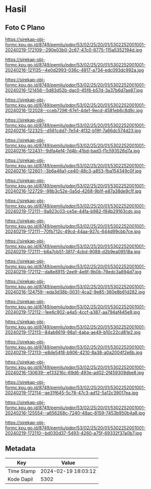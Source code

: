 # Hasil

## Foto C Plano

https://sirekap-obj-formc.kpu.go.id/8749/pemilu/pdpr/53/02/25/20/01/5302252001001-20240219-172109--290e03b0-2c67-47c0-8775-115a5352194d.jpg

https://sirekap-obj-formc.kpu.go.id/8749/pemilu/pdpr/53/02/25/20/01/5302252001001-20240216-121135--4e0d2993-036c-4917-a734-edc093dc992a.jpg

https://sirekap-obj-formc.kpu.go.id/8749/pemilu/pdpr/53/02/25/20/01/5302252001001-20240216-121456--5d83d52b-dac0-45f8-b57d-3a37b6d7ae87.jpg

https://sirekap-obj-formc.kpu.go.id/8749/pemilu/pdpr/53/02/25/20/01/5302252001001-20240216-122028--cceb7296-67e1-4de1-9ecd-4581eb6c8d9c.jpg

https://sirekap-obj-formc.kpu.go.id/8749/pemilu/pdpr/53/02/25/20/01/5302252001001-20240216-122325--d561cdd7-7e54-4f32-b19f-7a66dc574d23.jpg

https://sirekap-obj-formc.kpu.go.id/8749/pemilu/pdpr/53/02/25/20/01/5302252001001-20240216-122431--9dfa4ef4-7d4b-41bd-bad3-f1c593526d7a.jpg

https://sirekap-obj-formc.kpu.go.id/8749/pemilu/pdpr/53/02/25/20/01/5302252001001-20240216-122601--3b6a46a1-ce40-48c3-a853-fba154349c0f.jpg

https://sirekap-obj-formc.kpu.go.id/8749/pemilu/pdpr/53/02/25/20/01/5302252001001-20240216-122729--98b3c52e-0a5d-4268-9b1f-e87a38de9c1f.jpg

https://sirekap-obj-formc.kpu.go.id/8749/pemilu/pdpr/53/02/25/20/01/5302252001001-20240219-172111--9a923c03-ce5e-44fa-b982-f84b29163cdc.jpg

https://sirekap-obj-formc.kpu.go.id/8749/pemilu/pdpr/53/02/25/20/01/5302252001001-20240219-172111--70fb712c-49cd-44aa-927c-644d99cbb7ce.jpg

https://sirekap-obj-formc.kpu.go.id/8749/pemilu/pdpr/53/02/25/20/01/5302252001001-20240219-172111--b6a7cb51-3817-4cbd-9088-d2b9ea09518a.jpg

https://sirekap-obj-formc.kpu.go.id/8749/pemilu/pdpr/53/02/25/20/01/5302252001001-20240219-172112--da8e8915-2ee9-4e6f-9b0b-79edc3a894d7.jpg

https://sirekap-obj-formc.kpu.go.id/8749/pemilu/pdpr/53/02/25/20/01/5302252001001-20240216-124759--eda3d38b-0031-4ca2-9e85-360e8b61d282.jpg

https://sirekap-obj-formc.kpu.go.id/8749/pemilu/pdpr/53/02/25/20/01/5302252001001-20240219-172112--1ee6c902-a4a5-4ccf-a387-aa794af445e9.jpg

https://sirekap-obj-formc.kpu.go.id/8749/pemilu/pdpr/53/02/25/20/01/5302252001001-20240219-172113--84ab6619-98a1-4aba-ae49-b10c22cd81e2.jpg

https://sirekap-obj-formc.kpu.go.id/8749/pemilu/pdpr/53/02/25/20/01/5302252001001-20240219-172113--e8de54f8-b906-4210-8a38-a0a2004f2e6b.jpg

https://sirekap-obj-formc.kpu.go.id/8749/pemilu/pdpr/53/02/25/20/01/5302252001001-20240216-130639--ef33216c-69d6-493e-ad02-2f459309dbe8.jpg

https://sirekap-obj-formc.kpu.go.id/8749/pemilu/pdpr/53/02/25/20/01/5302252001001-20240219-172114--ae31f645-5c78-47c3-ad12-5a12c39017ea.jpg

https://sirekap-obj-formc.kpu.go.id/8749/pemilu/pdpr/53/02/25/20/01/5302252001001-20240216-125554--a656268c-7240-48ac-8159-7453b950b4a8.jpg

https://sirekap-obj-formc.kpu.go.id/8749/pemilu/pdpr/53/02/25/20/01/5302252001001-20240219-172110--bd030d37-5493-4260-a75f-69332f37a0b7.jpg


## Metadata

| Key        | Value               |
| ---------- | ------------------- |
| Time Stamp | 2024-02-19 18:03:12 |
| Kode Dapil | 5302                |




